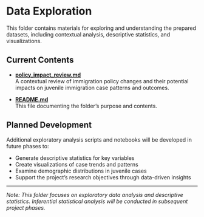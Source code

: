 # Data Exploration

This folder contains materials for exploring and understanding the prepared
datasets, including contextual analysis, descriptive statistics, and
visualizations.

## Current Contents

- [**policy_impact_review.md**](./policy_impact_review.md)  
  A contextual review of immigration policy changes and their potential impacts
  on juvenile immigration case patterns and outcomes.

- [**README.md**](./README.md)  
  This file documenting the folder’s purpose and contents.

## Planned Development

Additional exploratory analysis scripts and notebooks will be developed in
future phases to:

- Generate descriptive statistics for key variables
- Create visualizations of case trends and patterns
- Examine demographic distributions in juvenile cases
- Support the project’s research objectives through data-driven insights

-----

*Note: This folder focuses on exploratory data analysis and descriptive
statistics. Inferential statistical analysis will be conducted in subsequent
project phases.*
